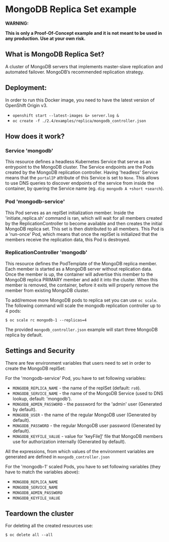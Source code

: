 # MongoDB Replica Set example

**WARNING:**

**This is only a Proof-Of-Concept example and it is not meant to be used in any
production. Use at your own risk.**

## What is MongoDB Replica Set?

A cluster of MongoDB servers that implements master-slave replication and automated failover.
MongoDB’s recommended replication strategy.

## Deployment:

In order to run this Docker image, you need to have the latest version of
OpenShift Origin v3.

* `openshift start --latest-images &> server.log &`
* `oc create -f ./2.4/examples/replica/mongodb_controller.json`

## How does it work?

### Service 'mongodb'

This resource defines a headless Kubernetes Service that serve as an entrypoint
to the MongoDB cluster. The Service endpoints are the Pods created by the
MongoDB replication controller.
Having 'headless' Service means that the `portalIP` attribute of this Service is
set to `None`. This allows to use DNS queries to discover endpoints of the
service from inside the container, by quering the Service name (eg. `dig mongodb
A +short +search`).

### Pod 'mongodb-service'

This Pod serves as an replSet initialization member. Inside the
'initiate_replica.sh' command is ran, which will wait for all members created by
the ReplicationController to become available and then creates the initial
MongoDB replica set. This set is then distributed to all members.
This Pod is a 'run-once' Pod, which means that once the replSet is initialized
that the members receive the replication data, this Pod is destroyed.

### ReplicationController 'mongodb'

This resource defines the PodTemplate of the MongoDB replica member. Each member
is started as a MongoDB server without replication data. Once the member is up,
the container will advertise this member to the MongoDB replica PRIMARY member
and add it into the cluster.
When this member is removed, the container, before it exits will properly remove
the member from existing MongoDB cluster.

To add/remove more MongoDB pods to replica set you can use `oc scale`.
The following command will scale the mongodb replication controller up to 4 pods:

```
$ oc scale rc mongodb-1 --replicas=4
```

The provided `mongodb_controller.json` example will start three MongoDB replica by
default.

## Settings and Security

There are few environment variables that users need to set in order to create
the MongoDB replSet:

For the 'mongodb-service' Pod, you have to set following variables:

* `MONGODB_REPLICA_NAME` - the name of the replSet (default: `rs0`).
* `MONGODB_SERVICE_NAME` - the name of the MongoDB Service (used to DNS lookup, default: 'mongodb').
* `MONGODB_ADMIN_PASSWORD` - the password for the 'admin' user (Generated by default).
* `MONGODB_USER` - the name of the regular MongoDB user (Generated by default).
* `MONGODB_PASSWORD` - the regular MongoDB user password (Generated by default).
* `MONGODB_KEYFILE_VALUE` - value for 'keyFile[1](http://docs.mongodb.org/manual/tutorial/generate-key-file)' file that MongoDB members use for authorization internally (Generated by default).

All the expressions, from which values of the environment variables are generated 
are defined in `mongodb_controller.json`

For the 'mongodb-1' scaled Pods, you have to set following variables (they have to
match the variables above):

* `MONGODB_REPLICA_NAME`
* `MONGODB_SERVICE_NAME`
* `MONGODB_ADMIN_PASSWORD`
* `MONGODB_KEYFILE_VALUE`

## Teardown the cluster
For deleting all the created resources use:

```
$ oc delete all --all
```